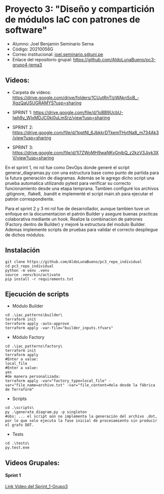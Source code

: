 # Proyecto 3: "Diseño y compartición de módulos IaC con patrones de software"

* Alumno: Joel Benjamin Seminario Serna
* Código: 20210056G
* Correo institucional: joel.seminario.s@uni.pe
* Enlace del repositorio grupal: https://github.com/AldoLunaBueno/pc3-grupo4-tema3

## Videos:
* Carpeta de videos: https://drive.google.com/drive/folders/1CUutRnTIzWAknSoB_-XgzQaUSUGRAMYS?usp=sharing

* SPRINT 1: https://drive.google.com/file/d/1oBB9UcbU-Iwh9y_WIxMDJC0kj0uLmSrz/view?usp=sharing

* SPRINT 2: https://drive.google.com/file/d/1pptNl_6JbkkrDTkemTHytNa8_m734Ak3/view?usp=sharing

* SPRINT 3: https://drive.google.com/file/d/1I7ZWoMH9waNKvGnjbQ_z2kzV3Jjyk3XV/view?usp=sharing


En el sprint 1, mi rol fue como DevOps donde generé el script generar_diagramas.py con una estructura base como punto de partida para la futura generación de diagramas. Además se le agrego dicho script una prueba automatica utilizando pytest para verificar su correcto funcionamiento desde una etapa temprana. Tambien configuré los archivos .gitignore, .flake8, .bandit  e implementé el script main.sh para ejecutar el patrón correspondiente.

Para el sprint 2 y 3 mi rol fue de desarrollador, aunque tambien tuve un enfoque en la documentacion el patrón Builder y asegure buenas practicas colaborativa mediante un hook. Realize la combinacion de patrones (Factory dentro de Builder) y mejoré la estructura del modulo Builder. Ademas implemente scripts de pruebas para validar el correcto despliegue de dichos módulos.


## Instalación

``` 
git clone https://github.com/AldoLunaBueno/pc3_repo_individual
cd pc3_repo_individual
python -m venv .venv
source .venv/bin/activate
pip install -r requirements.txt
```

## Ejecución de scripts

* Módulo Builder
``` 
cd .\iac_patterns\builder\
terraform init
terraform apply -auto-approve 
terraform apply -var-file="builder_inputs.tfvars"
``` 

* Módulo Factory
``` 
cd .\iac_patterns\factory\
terraform init
terraform apply
#Enter a value: 
local_file 
#Enter a value: 
yes
#de manera personalizada:
terraform apply -var="factory_type=local_file" -var="file_name=archivo.txt" -var="file_content=Hola desde la fábrica de Terraform"
``` 

* Scripts 
``` 
cd .\scripts\
py .\generate_diagram.py -p singleton
#obs: ... el script aún no implementa la generación del archivo .dot, por lo que solo ejecuta la fase inicial de procesamiento sin producir el grafo DOT.
``` 

* Tests
```
cd .\tests\
py.test.exe
```

## Videos Grupales:
#### Sprint 1

[Link Video del Sprint_1-Grupo3](https://drive.google.com/file/d/1ZWNHv99Dbc8p1jF8iGqgm0_ftpk_M3Xp/view?usp=sharing)

